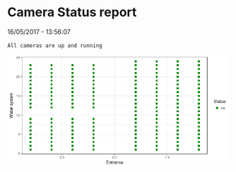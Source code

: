 Camera Status report
================
16/05/2017 - 13:56:07

    All cameras are up and running

![](camreport_files/figure-markdown_github/unnamed-chunk-2-1.png)
